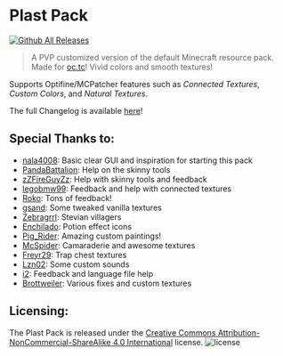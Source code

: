 Plast Pack
==========

[![Github All Releases](https://img.shields.io/github/downloads/Plastix/Plast-Pack/total.svg)](https://github.com/Plastix/Plast-Pack/releases)

>A PVP customized version of the default Minecraft resource pack. Made for [oc.tc](https://oc.tc/)! Vivid colors and smooth textures!

Supports Optifine/MCPatcher features such as *Connected Textures*, *Custom Colors*, and *Natural Textures*.

The full Changelog is available [here](https://github.com/Plastix/Plast-Pack/blob/master/CHANGELOG.md)!

Special Thanks to:
------
* [nala4008](https://web.archive.org/web/20161008194350/https://oc.tc/notnalA): Basic clear GUI and inspiration for starting this pack
* [PandaBattalion](https://web.archive.org/web/20160912065532/https://oc.tc/PandaBattalion): Help on the skinny tools
* [zZFireGuyZz](https://web.archive.org/web/20160923083046/https://oc.tc/TheRisingTiger): Help with skinny tools and feedback
* [legobmw99](https://github.com/legobmw99): Feedback and help with connected textures
* [Roko](https://web.archive.org/web/20160913032240/https://oc.tc/Roko): Tons of feedback!
* [gsand](https://github.com/gsand): Some tweaked vanilla textures
* [Zebragrrl](http://www.minecraftforum.net/topic/1016007-): Stevian villagers
* [Enchilado](http://www.minecraftforum.net/topic/1547673-): Potion effect icons
* [Pig_Rider](http://www.reddit.com/user/Pig_Rider): Amazing custom paintings!
* [McSpider](https://github.com/McSpider): Camaraderie and awesome textures
* [Freyr29](https://github.com/Freyrrr): Trap chest textures
* [Lzn02](http://www.minecraftforum.net/topic/1436016-): Some custom sounds
* [i2](https://web.archive.org/web/20160925023144/https://oc.tc/i2): Feedback and language file help
* [Brottweiler](https://github.com/Brottweiler): Various fixes and custom textures

Licensing:
------
The Plast Pack is released under the [Creative Commons Attribution-NonCommercial-ShareAlike 4.0 International](http://creativecommons.org/licenses/by-nc-sa/4.0/) license.
![license](http://i.creativecommons.org/l/by-nc-sa/4.0/88x31.png)
